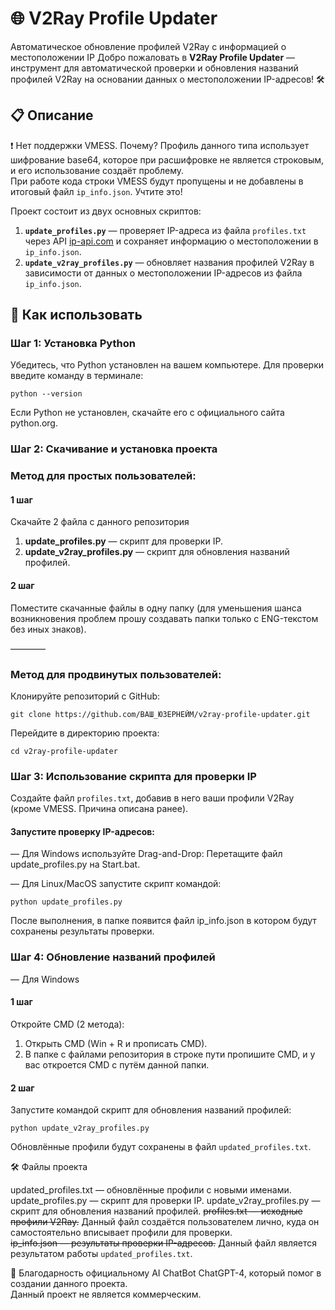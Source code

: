 # 🌐 V2Ray Profile Updater
Автоматическое обновление профилей V2Ray с информацией о местоположении IP
Добро пожаловать в **V2Ray Profile Updater** — инструмент для автоматической проверки и обновления названий профилей V2Ray на основании данных о местоположении IP-адресов! 🛠

## 📋 Описание

❗️ Нет поддержки VMESS. Почему? Профиль данного типа использует шифрование base64, которое при расшифровке не является строковым, и его использование создаёт проблему.  
При работе кода строки VMESS будут пропущены и не добавлены в итоговый файл `ip_info.json`. Учтите это!  

Проект состоит из двух основных скриптов:

1. **`update_profiles.py`** — проверяет IP-адреса из файла `profiles.txt` через API [ip-api.com](http://ip-api.com/json) и сохраняет информацию о местоположении в `ip_info.json`.
2. **`update_v2ray_profiles.py`** — обновляет названия профилей V2Ray в зависимости от данных о местоположении IP-адресов из файла `ip_info.json`.

## 🚀 Как использовать


### Шаг 1: Установка Python

Убедитесь, что Python установлен на вашем компьютере. Для проверки введите команду в терминале:


```
python --version
```


Если Python не установлен, скачайте его с официального сайта python.org.


### Шаг 2: Скачивание и установка проекта

### Метод для простых пользователей:

#### 1 шаг
Скачайте 2 файла с данного репозитория
1. **update_profiles.py** — скрипт для проверки IP.
2. **update_v2ray_profiles.py** — скрипт для обновления названий профилей.

#### 2 шаг
Поместите скачанные файлы в одну папку (для уменьшения шанса возникновения проблем прошу создавать папки только с ENG-текстом без иных знаков).  

————

### Метод для продвинутых пользователей:

Клонируйте репозиторий с GitHub:

```
git clone https://github.com/ВАШ_ЮЗЕРНЕЙМ/v2ray-profile-updater.git
```

Перейдите в директорию проекта:

```
cd v2ray-profile-updater
```

### Шаг 3: Использование скрипта для проверки IP
Создайте файл `profiles.txt`, добавив в него ваши профили V2Ray (кроме VMESS. Причина описана ранее).  

#### Запустите проверку IP-адресов:

— Для Windows используйте Drag-and-Drop:
Перетащите файл update_profiles.py на Start.bat.

— Для Linux/MacOS запустите скрипт командой:

```
python update_profiles.py
```


После выполнения, в папке появится файл ip_info.json в котором будут сохранены результаты проверки.



### Шаг 4: Обновление названий профилей  
— Для Windows  

#### 1 шаг  
Откройте CMD (2 метода):  
1. Открыть CMD (Win + R и прописать CMD).  
2. В папке с файлами репозитория в строке пути пропишите CMD, и у вас откроется CMD с путём данной папки.  

#### 2 шаг  
Запустите командой скрипт для обновления названий профилей:  


```
python update_v2ray_profiles.py
```

Обновлённые профили будут сохранены в файл `updated_profiles.txt`.

🛠 Файлы проекта

updated_profiles.txt — обновлённые профили с новыми именами.
update_profiles.py — скрипт для проверки IP.
update_v2ray_profiles.py — скрипт для обновления названий профилей.
~~profiles.txt — исходные профили V2Ray.~~ Данный файл создаётся пользователем лично, куда он самостоятельно вписывает профили для проверки.  
~~ip_info.json — результаты проверки IP-адресов.~~ Данный файл является результатом работы `updated_profiles.txt`.  

🤝 Благодарность официальному AI ChatBot ChatGPT-4, который помог в создании данного проекта.  
Данный проект не является коммерческим.  
